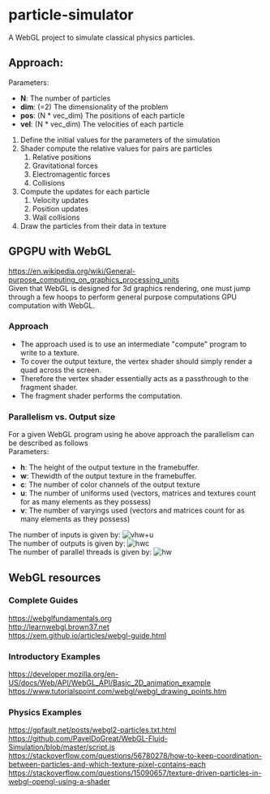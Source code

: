 # particle-simulator
A WebGL project to simulate classical physics particles.

## Approach:
Parameters:
- **N**: The number of particles
- **dim**: (=2) The dimensionality of the problem
- **pos**: (N * vec_dim) The positions of each particle
- **vel**: (N * vec_dim) The velocities of each particle

1. Define the initial values for the parameters of the simulation
2. Shader compute the relative values for pairs are particles
   1. Relative positions
   2. Gravitational forces
   3. Electromagentic forces
   3. Collisions
3. Compute the updates for each particle
   1. Velocity updates
   2. Position updates
   3. Wall collisions
4. Draw the particles from their data in texture

## GPGPU with WebGL 
https://en.wikipedia.org/wiki/General-purpose_computing_on_graphics_processing_units  
Given that WebGL is designed for 3d graphics rendering, one must jump through a few hoops to perform general purpose computations GPU computation with WebGL.  
### Approach
- The approach used is to use an intermediate "compute" program to write to a texture.
- To cover the output texture, the vertex shader should simply render a quad across the screen.
- Therefore the vertex shader essentially acts as a passthrough to the fragment shader.
- The fragment shader performs the computation.
### Parallelism vs. Output size
For a given WebGL program using he above approach the parallelism can be described as follows  
Parameters:
- **h**: The height of the output texture in the framebuffer.
- **w**: Thewidth of the output texture in the framebuffer.
- **c**: The number of color channels of the output texture
- **u**: The number of uniforms used (vectors, matrices and textures count for as many elements as they possess)
- **v**: The number of varyings used (vectors and matrices count for as many elements as they possess)

The number of inputs is given by: ![vhw+u](https://render.githubusercontent.com/render/math?math=vhw%2Bu)  
The number of outputs is given by:  ![hwc](https://render.githubusercontent.com/render/math?math=hwc)  
The number of parallel threads is given by: ![hw](https://render.githubusercontent.com/render/math?math=hw)  

## WebGL resources
### Complete Guides
https://webglfundamentals.org  
http://learnwebgl.brown37.net  
https://xem.github.io/articles/webgl-guide.html  
### Introductory Examples
https://developer.mozilla.org/en-US/docs/Web/API/WebGL_API/Basic_2D_animation_example  
https://www.tutorialspoint.com/webgl/webgl_drawing_points.htm  
### Physics Examples
https://gpfault.net/posts/webgl2-particles.txt.html  
https://github.com/PavelDoGreat/WebGL-Fluid-Simulation/blob/master/script.js  
https://stackoverflow.com/questions/56780278/how-to-keep-coordination-between-particles-and-which-texture-pixel-contains-each  
https://stackoverflow.com/questions/15090657/texture-driven-particles-in-webgl-opengl-using-a-shader  
